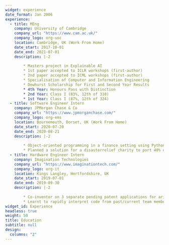 ```yaml
---
widget: experience
date_format: Jan 2006
experience:
  - title: MEng
    company: University of Cambridge
    company_url: "https://www.cam.ac.uk/"
    company_logo: org-uoc
    location: Cambridge, UK (Work From Home)
    date_start: 2017-10-01
    date_end: 2021-07-01
    description: |-2
        
        * Masters project in Explainable AI
        * 1st paper accepted to ICLR workshops (first-author)
        * 2nd paper accepted to ICML workshops (first-author)
        * Specialisation of Computer and Information Engineering
        * Dewhurst Scholarship for First and Second Year Results
        * 4th Year: Honours Pass with Distinction
        * 2nd Year: Class I (83%, 12th of 310)
        * 1st Year: Class I (87%, 12th of 324)
  - title: Software Engineer Intern
    company: JPMorgan Chase & Co
    company_url: "https://www.jpmorganchase.com/"
    company_logo: org-ems
    location: Bournemouth, Dorset, UK (Work From Home)
    date_start: 2020-07-20
    date_end: 2020-08-21
    description: |-2
        
        * Object-oriented programming in a finance setting using Python (testing with pytest), Flask, sklearn, tensorflow and SQL
        * Planned a solution for a disasterrelief charity to port 40% of in-person training to online training and initiated contact with a software-service company to discuss technical and financial details of our solution (£200k+ annual savings proposed)
  - title: Hardware Engineer Intern
    company: Imagination Technologies
    company_url: "https://www.imaginationtech.com/"
    company_logo: org-it
    location: Kings Langley, Hertfordshire, UK
    date_start: 2019-07-01
    date_end: 2019-09-30
    description: |-2
        
        * Co-inventor on 3 separate pending patent applications for arithmetic hardware designs with improved PPA (Power, Performance, Area) over industry standards; worked with the datapath team in an R&D environment
        * Learnt to rapidly interpret code from past/current team members and make changes (Linux, Python, Perforce, VHDL)
widget_id: Experience
headless: true
weight: 50
title: Education
subtitle: null
design:
  columns: "2"
---
```

